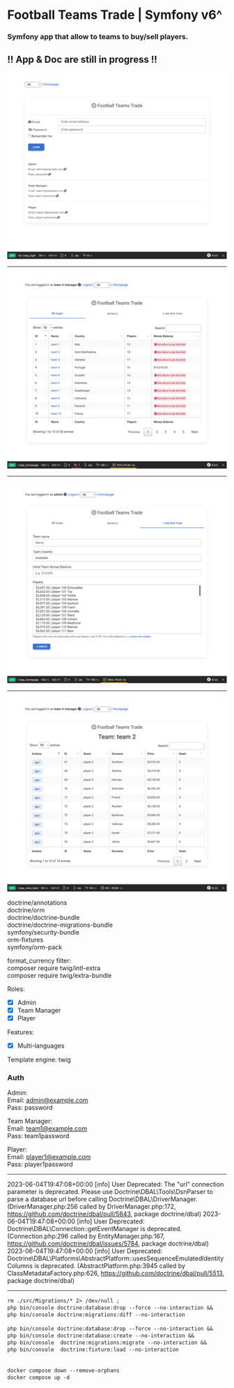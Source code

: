# Football Teams Trade | Symfony v6^

### Symfony app that allow to teams to buy/sell players.

## !! App & Doc are still in progress !!

<img src="screenshots/login.png">
<hr />
<img src="screenshots/teams.png">
<hr />
<img src="screenshots/new-team.png">
<hr />
<img src="screenshots/team.png">

<br />


doctrine/annotations<br/>
doctrine/orm<br/>
doctrine/doctrine-bundle<br/>
doctrine/doctrine-migrations-bundle<br/>
symfony/security-bundle<br/>
orm-fixtures<br/>
symfony/orm-pack<br/>

format_currency filter:<br/>
composer require twig/intl-extra<br/>
composer require twig/extra-bundle<br/>


Roles:
- [x] Admin
- [x] Team Manager
- [x] Player

Features:
- [x] Multi-languages


Template engine: twig<br/>


### Auth

Admin:<br>
Email: admin@example.com<br>
Pass: password

Team Manager:<br>
Email: team1@example.com<br>
Pass: team1password

Player:<br>
Email: player1@example.com<br>
Pass: player1password


<hr />

2023-06-04T19:47:08+00:00 [info] User Deprecated: The "url" connection parameter is deprecated. Please use Doctrine\DBAL\Tools\DsnParser to parse a database url before calling Doctrine\DBAL\DriverManager. (DriverManager.php:256 called by DriverManager.php:172, https://github.com/doctrine/dbal/pull/5843, package doctrine/dbal)
2023-06-04T19:47:08+00:00 [info] User Deprecated: Doctrine\DBAL\Connection::getEventManager is deprecated. (Connection.php:296 called by EntityManager.php:167, https://github.com/doctrine/dbal/issues/5784, package doctrine/dbal)
2023-06-04T19:47:08+00:00 [info] User Deprecated: Doctrine\DBAL\Platforms\AbstractPlatform::usesSequenceEmulatedIdentityColumns is deprecated. (AbstractPlatform.php:3945 called by ClassMetadataFactory.php:626, https://github.com/doctrine/dbal/pull/5513, package doctrine/dbal)

<hr />

```
rm ./src/Migrations/* 2> /dev/null ;
php bin/console doctrine:database:drop --force --no-interaction &&
php bin/console doctrine:migrations:diff --no-interaction

php bin/console doctrine:database:drop --force --no-interaction &&
php bin/console doctrine:database:create --no-interaction && 
php bin/console  doctrine:migrations:migrate --no-interaction &&
php bin/console  doctrine:fixture:load --no-interaction


docker compose down --remove-orphans
docker compose up -d
```
